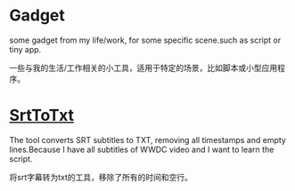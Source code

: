 # Gadget
some gadget from my life/work, for some specific scene.such as script or tiny app.

一些与我的生活/工作相关的小工具，适用于特定的场景，比如脚本或小型应用程序。



# [SrtToTxt](https://github.com/wenghengcong/Gadget/tree/main/SrtToTxt)


The tool converts SRT subtitles to TXT, removing all timestamps and empty lines.Because I have all subtitles of WWDC video and I want to learn the script.

将srt字幕转为txt的工具，移除了所有的时间和空行。

